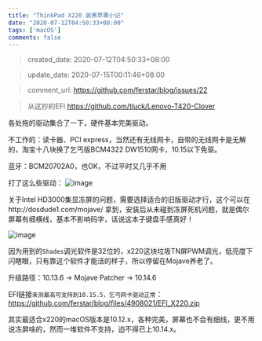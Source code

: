 ```yaml
---
title: "ThinkPad X220 装黑苹果小记"
date: "2020-07-12T04:50:33+08:00"
tags: ['macOS']
comments: false
---
```


> created_date: 2020-07-12T04:50:33+08:00

> update_date: 2020-07-15T00:11:46+08:00

> comment_url: https://github.com/ferstar/blog/issues/22

> 从这抄的EFI https://github.com/tluck/Lenovo-T420-Clover

各处拖的驱动集合了一下，硬件基本完美驱动。

不工作的：读卡器、PCI express，当然还有无线网卡，自带的无线网卡是无解的，淘宝十八块换了乞丐版BCM4322 DW1510网卡，10.15以下免驱。

蓝牙：BCM20702A0，也OK，不过平时又几乎不用

打了这么些驱动：
![image](https://user-images.githubusercontent.com/2854276/87239101-b8298780-c43d-11ea-96d4-3f110eaa131f.png)

关于Intel HD3000集显冻屏的问题，需要选择适合的旧版驱动才行，这个可以在http://dosdude1.com/mojave/ 拿到，安装后从未碰到冻屏死机问题，就是偶尔屏幕有细横线，基本不影响码字，话说这本子键盘手感真好！

![image](https://user-images.githubusercontent.com/2854276/87239143-30904880-c43e-11ea-85f3-350dc2d398c1.png)

因为用到的`Shades`调光软件是32位的，x220这块垃圾TN屏PWM调光，低亮度下闪瞎眼，只有靠这个软件才能活的样子，所以停留在Mojave养老了。

升级路径：10.13.6 -> Mojave Patcher -> 10.14.6

EFI链接`亲测最高可支持到10.15.5，乞丐网卡驱动正常`：https://github.com/ferstar/blog/files/4908021/EFI_X220.zip

其实最适合x220的macOS版本是10.12.x，各种完美，屏幕也不会有细线，更不用说冻屏啥的，然而一堆软件不支持，迫不得已上10.14.x。
